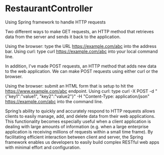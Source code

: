 # RestaurantController
Using Spring framework to handle HTTP requests 

Two different ways to make GET requests, an HTTP method that retrieves data from the server and sends it back to the application.

Using the browser: type the URL https://example.com/abc into the address bar.
Using curl: type curl https://example.com/abc into your local command line.

In addition, I've made POST requests, an HTTP method that adds new data to the web application. We can make POST requests using either curl or the browser.

Using the browser: submit an HTML form that is setup to hit the https://www.example.com/abc endpoint.
Using curl: type curl -X POST -d "{\"key1\":\"value1\", \"key2\":\"value2\"}" -H "Content-Type: application/json" https://example.com/abc into the command line.

Spring’s ability to quickly and accurately respond to HTTP requests allows clients to easily manage, add, and delete data from their web applications. This functionality becomes especially useful when a client application is dealing with large amounts of information (e.g. when a large enterprise application is receiving millions of requests within a small time frame). By facilitating efficient interaction between client and server, the Spring framework enables us developers to easily build complex RESTful web apps with minimal effort and configuration.
